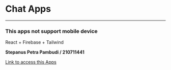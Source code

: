 # Chat Apps

---

### This apps not support mobile device

React + Firebase + Tailwind

**Stepanus Petra Pambudi / 210711441**

[Link to access this Apps](https://pw-firebase-11441.web.app/)
